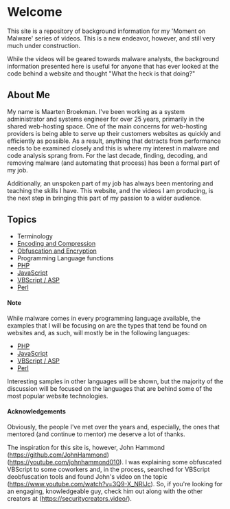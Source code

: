 # Welcome
This site is a repository of background information for my 'Moment on Malware' series of videos. This is a new endeavor, however, and still very much under construction.

While the videos will be geared towards malware analysts, the background information presented here is useful for anyone that has ever looked at the code behind a website and thought "What the heck is that doing?"

## About Me
My name is Maarten Broekman. I've been working as a system administrator and systems engineer for over 25 years, primarily in the shared web-hosting space. One of the main concerns for web-hosting providers is being able to serve up their customers websites as quickly and efficiently as possible. As a result, anything that detracts from performance needs to be examined closely and this is where my interest in malware and code analysis sprang from. For the last decade, finding, decoding, and removing malware (and automating that process) has been a formal part of my job.

Additionally, an unspoken part of my job has always been mentoring and teaching the skills I have. This website, and the videos I am producing, is the next step in bringing this part of my passion to a wider audience.

## Topics
* Terminology
 * [Encoding and Compression](Encoding.md)
 * [Obfuscation and Encryption](Encrypting.md)
* Programming Language functions
 * [PHP](Php.md)
 * [JavaScript](JavaScript.md)
 * [VBScript / ASP](VBScript.md)
 * [Perl](Perl.md)

#### Note
While malware comes in every programming language available, the examples that I will be focusing on are the types that tend be found on websites and, as such, will mostly be in the following languages:
* [PHP](Php.md)
* [JavaScript](JavaScript.md)
* [VBScript / ASP](VBScript.md)
* [Perl](Perl.md)

Interesting samples in other languages will be shown, but the majority of the discussion will be focused on the languages that are behind some of the most popular website technologies.

#### Acknowledgements
Obviously, the people I've met over the years and, especially, the ones that mentored (and continue to mentor) me deserve a lot of thanks.

The inspiration for this site is, however, John Hammond (https://github.com/JohnHammond) (https://youtube.com/johnhammond010). I was explaining some obfuscated VBScript to some coworkers and, in the process, searched for VBScript deobfuscation tools and found John's video on the topic (https://www.youtube.com/watch?v=3Q9-X_NRlJc). So, if you're looking for an engaging, knowledgeable guy, check him out along with the other creators at (https://securitycreators.video/).
